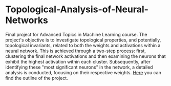 # Topological-Analysis-of-Neural-Networks
Final project for Advanced Topics in Machine Learning course.
The project's objective is to investigate topological properties, and potentially, topological invariants, related to both the weights and activations within a neural network. This is achieved through a two-step process: first, clustering the final network activations and then examining the neurons that exhibit the highest activation within each cluster. Subsequently, after identifying these "most significant neurons" in the network, a detailed analysis is conducted, focusing on their respective weights.
[Here](/Topological_analysis_of_neural_network.pdf) you can find the outline of the project.
